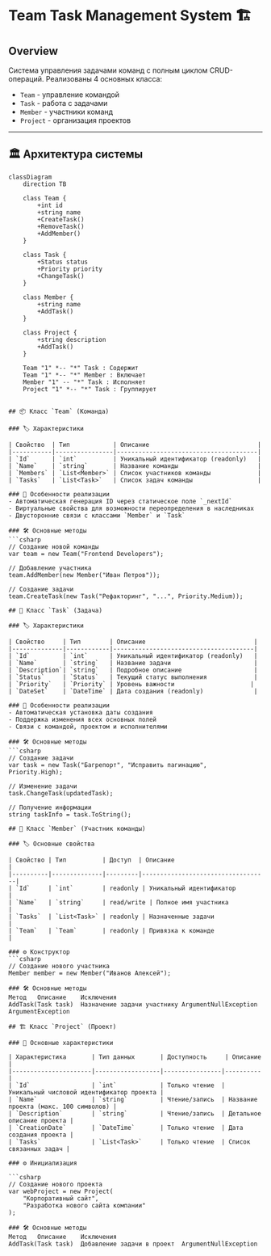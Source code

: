 # Team Task Management System 🏗️

## Overview
Система управления задачами команд с полным циклом CRUD-операций. Реализованы 4 основных класса:
- `Team` - управление командой
- `Task` - работа с задачами
- `Member` - участники команд
- `Project` - организация проектов

---

## 🏛️ Архитектура системы

```mermaid
classDiagram
    direction TB
    
    class Team {
        +int id
        +string name
        +CreateTask()
        +RemoveTask()
        +AddMember()
    }
    
    class Task {
        +Status status
        +Priority priority
        +ChangeTask()
    }
    
    class Member {
        +string name
        +AddTask()
    }
    
    class Project {
        +string description
        +AddTask()
    }
    
    Team "1" *-- "*" Task : Содержит
    Team "1" *-- "*" Member : Включает
    Member "1" -- "*" Task : Исполняет
    Project "1" *-- "*" Task : Группирует


## 📦 Класс `Team` (Команда)

### 🏷️ Характеристики

| Свойство  | Тип            | Описание                              |
|-----------|----------------|---------------------------------------|
| `Id`      | `int`          | Уникальный идентификатор (readonly)   |
| `Name`    | `string`       | Название команды                      |
| `Members` | `List<Member>` | Список участников команды             |
| `Tasks`   | `List<Task>`   | Список задач команды                  |

### 🔧 Особенности реализации
- Автоматическая генерация ID через статическое поле `_nextId`
- Виртуальные свойства для возможности переопределения в наследниках
- Двусторонние связи с классами `Member` и `Task`

### 🛠️ Основные методы
```csharp
// Создание новой команды
var team = new Team("Frontend Developers");

// Добавление участника
team.AddMember(new Member("Иван Петров"));

// Создание задачи
team.CreateTask(new Task("Рефакторинг", "...", Priority.Medium));

## 📝 Класс `Task` (Задача)

### 🏷️ Характеристики

| Свойство     | Тип        | Описание                              |
|--------------|------------|---------------------------------------|
| `Id`         | `int`      | Уникальный идентификатор (readonly)   |
| `Name`       | `string`   | Название задачи                       |
| `Description`| `string`   | Подробное описание                    |
| `Status`     | `Status`   | Текущий статус выполнения             |
| `Priority`   | `Priority` | Уровень важности                     |
| `DateSet`    | `DateTime` | Дата создания (readonly)              |

### 🔧 Особенности реализации
- Автоматическая установка даты создания
- Поддержка изменения всех основных полей
- Связи с командой, проектом и исполнителями

### 🛠️ Основные методы
```csharp
// Создание задачи
var task = new Task("Багрепорт", "Исправить пагинацию", Priority.High);

// Изменение задачи
task.ChangeTask(updatedTask);

// Получение информации
string taskInfo = task.ToString();

## 👤 Класс `Member` (Участник команды)

### 🏷️ Основные свойства

| Свойство | Тип          | Доступ  | Описание                          |
|----------|--------------|---------|-----------------------------------|
| `Id`     | `int`        | readonly | Уникальный идентификатор         |
| `Name`   | `string`     | read/write | Полное имя участника            |
| `Tasks`  | `List<Task>` | readonly | Назначенные задачи              |
| `Team`   | `Team`       | readonly | Привязка к команде              |

### ⚙️ Конструктор
```csharp
// Создание нового участника
Member member = new Member("Иванов Алексей");

### 🛠️ Основные методы
Метод	Описание	Исключения
AddTask(Task task)	Назначение задачи участнику	ArgumentNullException
ArgumentException

## 🏗️ Класс `Project` (Проект)

### 📌 Основные характеристики

| Характеристика       | Тип данных       | Доступность     | Описание |
|----------------------|------------------|----------------|----------|
| `Id`                 | `int`            | Только чтение  | Уникальный числовой идентификатор проекта |
| `Name`               | `string`         | Чтение/запись  | Название проекта (макс. 100 символов) |
| `Description`        | `string`         | Чтение/запись  | Детальное описание проекта |
| `CreationDate`       | `DateTime`       | Только чтение  | Дата создания проекта |
| `Tasks`              | `List<Task>`     | Только чтение  | Список связанных задач |

### ⚙️ Инициализация

```csharp
// Создание нового проекта
var webProject = new Project(
    "Корпоративный сайт", 
    "Разработка нового сайта компании"
);

### 🛠️ Основные методы
Метод	Описание	Исключения
AddTask(Task task)	Добавление задачи в проект	ArgumentNullException
